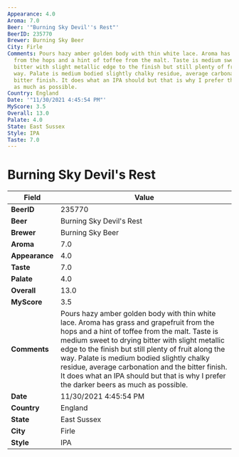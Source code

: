 ```yaml
---
Appearance: 4.0
Aroma: 7.0
Beer: '"Burning Sky Devil''s Rest"'
BeerID: 235770
Brewer: Burning Sky Beer
City: Firle
Comments: Pours hazy amber golden body with thin white lace. Aroma has grass and grapefruit
  from the hops and a hint of toffee from the malt. Taste is medium sweet to drying
  bitter with slight metallic edge to the finish but still plenty of fruit along the
  way. Palate is medium bodied slightly chalky residue, average carbonation and the
  bitter finish. It does what an IPA should but that is why I prefer the darker beers
  as much as possible.
Country: England
Date: '"11/30/2021 4:45:54 PM"'
MyScore: 3.5
Overall: 13.0
Palate: 4.0
State: East Sussex
Style: IPA
Taste: 7.0
---
```


# Burning Sky Devil's Rest

| Field         | Value |
|---------------|-------|
| **BeerID** | 235770 |
| **Beer** | Burning Sky Devil's Rest |
| **Brewer** | Burning Sky Beer |
| **Aroma** | 7.0 |
| **Appearance** | 4.0 |
| **Taste** | 7.0 |
| **Palate** | 4.0 |
| **Overall** | 13.0 |
| **MyScore** | 3.5 |
| **Comments** | Pours hazy amber golden body with thin white lace. Aroma has grass and grapefruit from the hops and a hint of toffee from the malt. Taste is medium sweet to drying bitter with slight metallic edge to the finish but still plenty of fruit along the way. Palate is medium bodied slightly chalky residue, average carbonation and the bitter finish. It does what an IPA should but that is why I prefer the darker beers as much as possible. |
| **Date** | 11/30/2021 4:45:54 PM |
| **Country** | England |
| **State** | East Sussex |
| **City** | Firle |
| **Style** | IPA |
